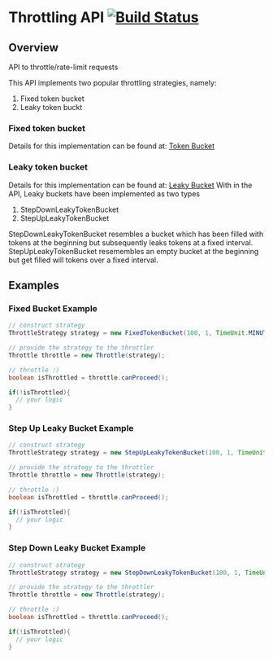 # Throttling API [![Build Status](https://travis-ci.org/sudohippie/throttle.png)](https://travis-ci.org/sudohippie/throttle)

## Overview
API to throttle/rate-limit requests

This API implements two popular throttling strategies, namely:

1. Fixed token bucket
2. Leaky token buckt

### Fixed token bucket
Details for this implementation can be found at: [Token Bucket](http://en.wikipedia.org/wiki/Token_bucket) 

### Leaky token bucket
Details for this implementation can be found at: [Leaky Bucket](http://en.wikipedia.org/wiki/Leaky_bucket)
With in the API, Leaky buckets have been implemented as two types

1. StepDownLeakyTokenBucket
2. StepUpLeakyTokenBucket

StepDownLeakyTokenBucket resembles a bucket which has been filled with tokens at the beginning but subsequently leaks tokens at a fixed interval.
StepUpLeakyTokenBucket resemembles an empty bucket at the beginning but get filled will tokens over a fixed interval.

## Examples

### Fixed Bucket Example

```java
// construct strategy
ThrottleStrategy strategy = new FixedTokenBucket(100, 1, TimeUnit.MINUTES);

// provide the strategy to the throttler
Throttle throttle = new Throttle(strategy);

// throttle :)
boolean isThrottled = throttle.canProceed();

if(!isThrottled){ 
  // your logic
}
```

### Step Up Leaky Bucket Example
```java
// construct strategy
ThrottleStrategy strategy = new StepUpLeakyTokenBucket(100, 1, TimeUnit.MINUTES, 25, 15, TimeUnit.SECONDS);

// provide the strategy to the throttler
Throttle throttle = new Throttle(strategy);

// throttle :)
boolean isThrottled = throttle.canProceed();

if(!isThrottled){ 
  // your logic
}
```

### Step Down Leaky Bucket Example
```java
// construct strategy
ThrottleStrategy strategy = new StepDownLeakyTokenBucket(100, 1, TimeUnit.MINUTES, 25, 15, TimeUnit.SECONDS);

// provide the strategy to the throttler
Throttle throttle = new Throttle(strategy);

// throttle :)
boolean isThrottled = throttle.canProceed();

if(!isThrottled){ 
  // your logic
}
```
